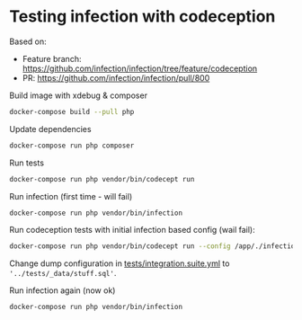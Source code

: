# Testing infection with codeception

Based on: 

* Feature branch: https://github.com/infection/infection/tree/feature/codeception
* PR: https://github.com/infection/infection/pull/800

Build image with xdebug & composer

```bash
docker-compose build --pull php
```

Update dependencies

```bash
docker-compose run php composer
```

Run tests

```bash
docker-compose run php vendor/bin/codecept run
```

Run infection (first time - will fail)

```bash
docker-compose run php vendor/bin/infection
```

Run codeception tests with initial infection based config (wail fail):

```bash
docker-compose run php vendor/bin/codecept run --config /app/./infection/codeception.initial.infection.yml --coverage-phpunit codeception-coverage-xml --xml /app/./infection/junit.xml
```

Change dump configuration in [tests/integration.suite.yml](./tests/integration.suite.yml#L10) to ```'../tests/_data/stuff.sql'```.

Run infection again (now ok)

```bash
docker-compose run php vendor/bin/infection
```
